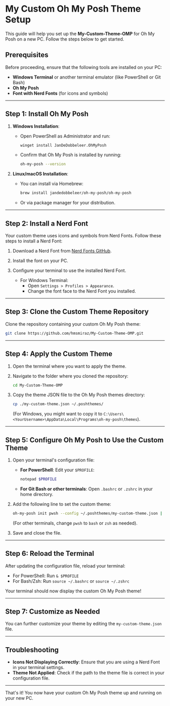 # My Custom Oh My Posh Theme Setup

This guide will help you set up the **My-Custom-Theme-OMP** for Oh My Posh on a new PC. Follow the steps below to get started.

## Prerequisites

Before proceeding, ensure that the following tools are installed on your PC:

- **Windows Terminal** or another terminal emulator (like PowerShell or Git Bash)
- **Oh My Posh**
- **Font with Nerd Fonts** (for icons and symbols)

---

## Step 1: Install Oh My Posh

1. **Windows Installation**:
   - Open PowerShell as Administrator and run:

     ```bash
     winget install JanDeDobbeleer.OhMyPosh
     ```

   - Confirm that Oh My Posh is installed by running:

     ```bash
     oh-my-posh --version
     ```

2. **Linux/macOS Installation**:
   - You can install via Homebrew:

     ```bash
     brew install jandedobbeleer/oh-my-posh/oh-my-posh
     ```

   - Or via package manager for your distribution.

---

## Step 2: Install a Nerd Font

Your custom theme uses icons and symbols from Nerd Fonts. Follow these steps to install a Nerd Font:

1. Download a Nerd Font from [Nerd Fonts GitHub](https://github.com/ryanoasis/nerd-fonts/releases).
2. Install the font on your PC.
3. Configure your terminal to use the installed Nerd Font.

   - For Windows Terminal:
     - Open `Settings > Profiles > Appearance`.
     - Change the font face to the Nerd Font you installed.

---

## Step 3: Clone the Custom Theme Repository

Clone the repository containing your custom Oh My Posh theme:

```bash
git clone https://github.com/hmsmiraz/My-Custom-Theme-OMP.git
```

---

## Step 4: Apply the Custom Theme

1. Open the terminal where you want to apply the theme.
2. Navigate to the folder where you cloned the repository:

   ```bash
   cd My-Custom-Theme-OMP
   ```

3. Copy the theme JSON file to the Oh My Posh themes directory:

   ```bash
   cp ./my-custom-theme.json ~/.poshthemes/
   ```

   (For Windows, you might want to copy it to `C:\Users\<YourUsername>\AppData\Local\Programs\oh-my-posh\themes`).

---

## Step 5: Configure Oh My Posh to Use the Custom Theme

1. Open your terminal's configuration file:
   - **For PowerShell**: Edit your `$PROFILE`:

     ```bash
     notepad $PROFILE
     ```

   - **For Git Bash or other terminals**: Open `.bashrc` or `.zshrc` in your home directory.

2. Add the following line to set the custom theme:

   ```bash
   oh-my-posh init pwsh --config ~/.poshthemes/my-custom-theme.json | Invoke-Expression
   ```

   (For other terminals, change `pwsh` to `bash` or `zsh` as needed).

3. Save and close the file.

---

## Step 6: Reload the Terminal

After updating the configuration file, reload your terminal:

- For PowerShell: Run `& $PROFILE`
- For Bash/Zsh: Run `source ~/.bashrc` or `source ~/.zshrc`

Your terminal should now display the custom Oh My Posh theme!

---

## Step 7: Customize as Needed

You can further customize your theme by editing the `my-custom-theme.json` file.

---

## Troubleshooting

- **Icons Not Displaying Correctly**: Ensure that you are using a Nerd Font in your terminal settings.
- **Theme Not Applied**: Check if the path to the theme file is correct in your configuration file.

---

That's it! You now have your custom Oh My Posh theme up and running on your new PC.
```
